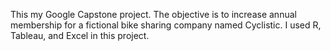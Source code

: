 This my Google Capstone project. The objective is to increase annual membership for a fictional bike sharing company named Cyclistic. I used R, Tableau, and Excel in this project. 
